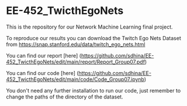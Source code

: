 # EE-452_TwicthEgoNets

This is the repository for our Network Machine Learning final project. 

To reproduce our results you can download the Twitch Ego Nets Dataset from https://snap.stanford.edu/data/twitch_ego_nets.html

You can find our report [here] (https://github.com/sdhina/EE-452_TwicthEgoNets/edit/main/report/Report_Group07.pdf)

You can find our code [here] (https://github.com/sdhina/EE-452_TwicthEgoNets/edit/main/code/Code_Group07.ipynb)

You don't need any further installation to run our code, just remember to change the paths of the directory of the dataset.
